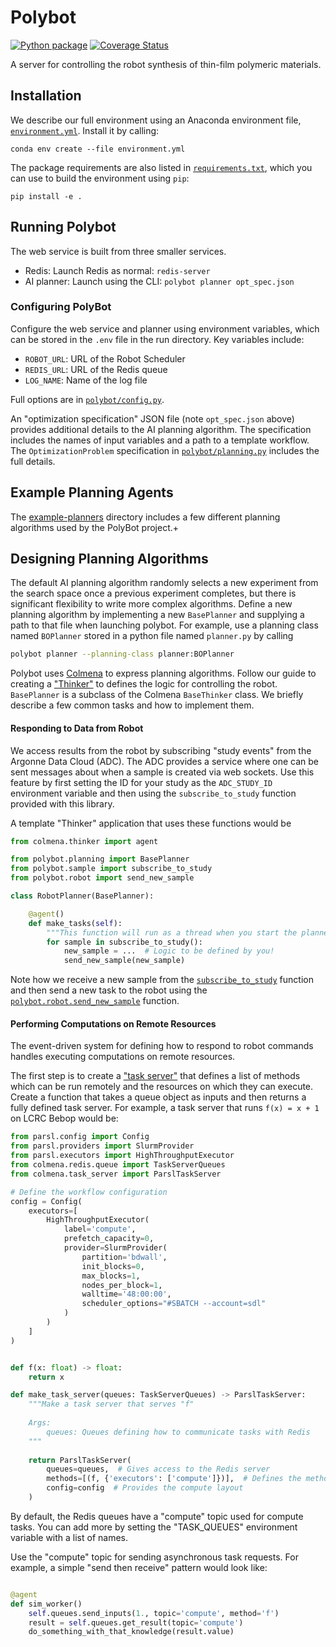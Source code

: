 # Polybot

[![Python package](https://github.com/AD-SDL/polybot-web-service/actions/workflows/python-package.yml/badge.svg)](https://github.com/AD-SDL/polybot-web-service/actions/workflows/python-package.yml)
[![Coverage Status](https://coveralls.io/repos/github/AD-SDL/polybot-web-service/badge.svg?branch=master)](https://coveralls.io/github/AD-SDL/polybot-web-service?branch=master)

A server for controlling the robot synthesis of thin-film polymeric materials.

## Installation

We describe our full environment using an Anaconda environment file,
[`environment.yml`](./environment.yml).
Install it by calling:

`conda env create --file environment.yml`

The package requirements are also listed in [`requirements.txt`](./requirements.txt),
which you can use to build the environment using `pip`:

`pip install -e .`

## Running Polybot

The web service is built from three smaller services.

- Redis: Launch Redis as normal: `redis-server`
- AI planner: Launch using the CLI: `polybot planner opt_spec.json`

### Configuring PolyBot

Configure the web service and planner using environment variables, which can be stored in the `.env` file in the run directory.
Key variables include:

- `ROBOT_URL`: URL of the Robot Scheduler
- `REDIS_URL`: URL of the Redis queue
- `LOG_NAME`: Name of the log file

Full options are in [`polybot/config.py`](./polybot/config.py).

An "optimization specification" JSON file (note `opt_spec.json` above) provides additional details to the AI planning algorithm.
The specification includes the names of input variables and a path to a template workflow.
The `OptimizationProblem` specification in [`polybot/planning.py`](./polybot/planning.py) includes the full details.

## Example Planning Agents

The [example-planners](./example-planners) directory includes a few different planning algorithms used by the PolyBot project.+

## Designing Planning Algorithms

The default AI planning algorithm randomly selects a new experiment from the search space once a previous experiment completes,
but there is significant flexibility to write more complex algorithms.
Define a new planning algorithm by implementing a new `BasePlanner` and supplying a path to that file when launching polybot.
For example, use a planning class named `BOPlanner` stored in a python file named `planner.py` by calling

```bash
polybot planner --planning-class planner:BOPlanner
```

Polybot uses [Colmena](http://colmena.rtfd.org/) to express planning algorithms.
Follow our guide to creating a ["Thinker"](https://colmena.readthedocs.io/en/latest/how-to.html#creating-a-thinker-application)
to defines the logic for controlling the robot.
`BasePlanner` is a subclass of the Colmena `BaseThinker` class.
We briefly describe a few common tasks and how to implement them.

#### Responding to Data from Robot

We access results from the robot by subscribing "study events" from the Argonne Data Cloud (ADC).
The ADC provides a service where one can be sent messages about when a sample is created via web sockets.
Use this feature by first setting the ID for your study as the `ADC_STUDY_ID` environment variable and
then using the `subscribe_to_study` function provided with this library.

A template "Thinker" application that uses these functions would be

```python
from colmena.thinker import agent

from polybot.planning import BasePlanner
from polybot.sample import subscribe_to_study
from polybot.robot import send_new_sample

class RobotPlanner(BasePlanner):

    @agent()
    def make_tasks(self):
        """This function will run as a thread when you start the planner"""
        for sample in subscribe_to_study():
            new_sample = ...  # Logic to be defined by you!
            send_new_sample(new_sample)
```

Note how we receive a new sample from the [`subscribe_to_study`](./polybot/sample.py) function
and then send a new task to the robot using the 
[`polybot.robot.send_new_sample`](./polybot/robot.py) function.

#### Performing Computations on Remote Resources

The event-driven system for defining how to respond to robot commands handles executing computations on remote resources.

The first step is to create a ["task server"](https://colmena.readthedocs.io/en/latest/how-to.html#configuring-a-task-server)
that defines a list of methods which can be run remotely and the resources on which they can execute.
Create a function that takes a queue object as inputs and then returns a fully defined task server.
For example, a task server that runs `f(x) = x + 1` on LCRC Bebop would be:

```python
from parsl.config import Config
from parsl.providers import SlurmProvider
from parsl.executors import HighThroughputExecutor
from colmena.redis.queue import TaskServerQueues
from colmena.task_server import ParslTaskServer

# Define the workflow configuration
config = Config(
    executors=[
        HighThroughputExecutor(
            label='compute',
            prefetch_capacity=0,
            provider=SlurmProvider(
                partition='bdwall',
                init_blocks=0,
                max_blocks=1,
                nodes_per_block=1,
                walltime='48:00:00',
                scheduler_options="#SBATCH --account=sdl"
            )
        )
    ]
)


def f(x: float) -> float:
    return x

def make_task_server(queues: TaskServerQueues) -> ParslTaskServer:
    """Make a task server that serves "f"
    
    Args:
        queues: Queues defining how to communicate tasks with Redis
    """
    
    return ParslTaskServer(
        queues=queues,  # Gives access to the Redis server 
        methods=[(f, {'executors': ['compute']})],  # Defines the methods and where they would run
        config=config  # Provides the compute layout
    )


```

By default, the Redis queues have a "compute" topic used for compute tasks. 
You can add more by setting the "TASK_QUEUES" environment variable with a list of names.

Use the "compute" topic for sending asynchronous task requests.
For example, a simple "send then receive" pattern would look like:

```python

@agent
def sim_worker()
    self.queues.send_inputs(1., topic='compute', method='f')
    result = self.queues.get_result(topic='compute')
    do_something_with_that_knowledge(result.value)
```
